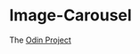 # Image-Carousel 
The [Odin Project](https://www.theodinproject.com/courses/javascript-and-jquery/lessons/creating-an-image-carousel-slider)
